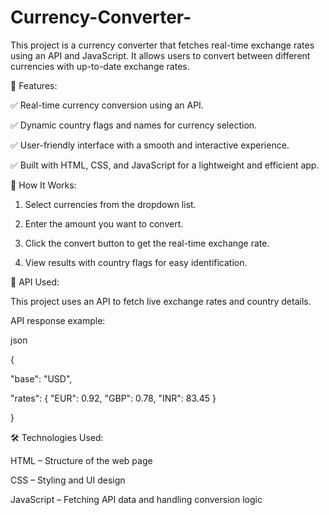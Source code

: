 # Currency-Converter-
This project is a currency converter that fetches real-time exchange rates using an API and JavaScript. It allows users to convert between different currencies with up-to-date exchange rates.


🚀 Features:

✅ Real-time currency conversion using an API.

✅ Dynamic country flags and names for currency selection.

✅ User-friendly interface with a smooth and interactive experience.

✅ Built with HTML, CSS, and JavaScript for a lightweight and efficient app.


🔧 How It Works:

1. Select currencies from the dropdown list.

2. Enter the amount you want to convert.

3. Click the convert button to get the real-time exchange rate.

4. View results with country flags for easy identification.


📡 API Used:

This project uses an API to fetch live exchange rates and country details.

API response example:

json

{

  "base": "USD",
  
  "rates": {
    "EUR": 0.92,
    "GBP": 0.78,
    "INR": 83.45
  }
  
}



🛠️ Technologies Used:

  HTML – Structure of the web page

  CSS – Styling and UI design

  JavaScript – Fetching API data and handling conversion logic
